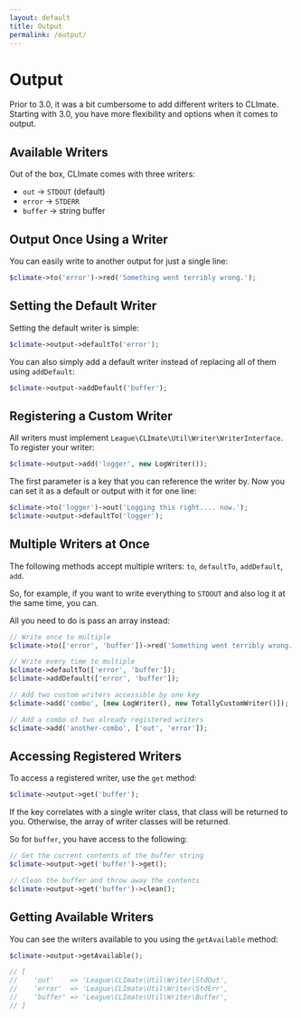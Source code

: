 ```yaml
---
layout: default
title: Output
permalink: /output/
---
```


Output
==============

Prior to 3.0, it was a bit cumbersome to add different writers to CLImate. Starting with 3.0, you have more flexibility and options when it comes to output.

## Available Writers

Out of the box, CLImate comes with three writers:

+ `out` -> `STDOUT` (default)
+ `error` -> `STDERR`
+ `buffer` -> string buffer

## Output Once Using a Writer

You can easily write to another output for just a single line:

~~~php
$climate->to('error')->red('Something went terribly wrong.');
~~~

## Setting the Default Writer

Setting the default writer is simple:

~~~php
$climate->output->defaultTo('error');
~~~

You can also simply add a default writer instead of replacing all of them using `addDefault`:

~~~php
$climate->output->addDefault('buffer');
~~~

## Registering a Custom Writer

All writers must implement `League\CLImate\Util\Writer\WriterInterface`. To register your writer:

~~~php
$climate->output->add('logger', new LogWriter());
~~~

The first parameter is a key that you can reference the writer by. Now you can set it as a default or output with it for one line:

~~~php
$climate->to('logger')->out('Logging this right.... now.');
$climate->output->defaultTo('logger');
~~~

## Multiple Writers at Once

The following methods accept multiple writers: `to`, `defaultTo`, `addDefault`, `add`.

So, for example, if you want to write everything to `STDOUT` and also log it at the same time, you can.

All you need to do is pass an array instead:

~~~php
// Write once to multiple
$climate->to(['error', 'buffer'])->red('Something went terribly wrong.');

// Write every time to multiple
$climate->defaultTo(['error', 'buffer']);
$climate->addDefault(['error', 'buffer']);

// Add two custom writers accessible by one key
$climate->add('combo', [new LogWriter(), new TotallyCustomWriter()]);

// Add a combo of two already registered writers
$climate->add('another-combo', ['out', 'error']);
~~~

## Accessing Registered Writers

To access a registered writer, use the `get` method:

~~~php
$climate->output->get('buffer');
~~~

If the key correlates with a single writer class, that class will be returned to you. Otherwise, the array of writer classes will be returned.

So for `buffer`, you have access to the following:

~~~php
// Get the current contents of the buffer string
$climate->output->get('buffer')->get();

// Clean the buffer and throw away the contents
$climate->output->get('buffer')->clean();
~~~

## Getting Available Writers

You can see the writers available to you using the `getAvailable` method:

~~~php
$climate->output->getAvailable();

// [
//    'out'    => 'League\CLImate\Util\Writer\StdOut',
//    'error'  => 'League\CLImate\Util\Writer\StdErr',
//    'buffer' => 'League\CLImate\Util\Writer\Buffer',
// ]
~~~

